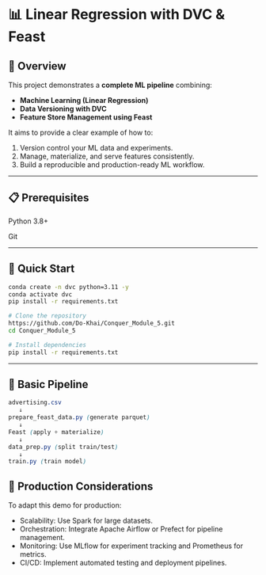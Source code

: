 # 📊 Linear Regression with DVC & Feast

## 🧠 Overview

This project demonstrates a **complete ML pipeline** combining:

- **Machine Learning (Linear Regression)**
- **Data Versioning with DVC**
- **Feature Store Management using Feast**

It aims to provide a clear example of how to:
1. Version control your ML data and experiments.
2. Manage, materialize, and serve features consistently.
3. Build a reproducible and production-ready ML workflow.

---
## 📋 Prerequisites


Python 3.8+

Git


---
## 🚀 Quick Start

```bash
conda create -n dvc python=3.11 -y
conda activate dvc
pip install -r requirements.txt
```

```bash
# Clone the repository
https://github.com/Do-Khai/Conquer_Module_5.git
cd Conquer_Module_5

# Install dependencies
pip install -r requirements.txt
```

---
## 🤖 Basic Pipeline 
```scss
advertising.csv
   ↓
prepare_feast_data.py (generate parquet)
   ↓
Feast (apply + materialize)
   ↓
data_prep.py (split train/test)
   ↓
train.py (train model)
```
## 🚀 Production Considerations
To adapt this demo for production:

- Scalability: Use Spark for large datasets.
- Orchestration: Integrate Apache Airflow or Prefect for pipeline management.
- Monitoring: Use MLflow for experiment tracking and Prometheus for metrics.
- CI/CD: Implement automated testing and deployment pipelines.

